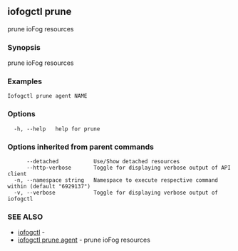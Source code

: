 ## iofogctl prune

prune ioFog resources

### Synopsis

prune ioFog resources

### Examples

```
Iofogctl prune agent NAME
```

### Options

```
  -h, --help   help for prune
```

### Options inherited from parent commands

```
      --detached           Use/Show detached resources
      --http-verbose       Toggle for displaying verbose output of API client
  -n, --namespace string   Namespace to execute respective command within (default "6929137")
  -v, --verbose            Toggle for displaying verbose output of iofogctl
```

### SEE ALSO

* [iofogctl](iofogctl.md)	 - 
* [iofogctl prune agent](iofogctl_prune_agent.md)	 - prune ioFog resources


